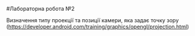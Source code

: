 #Лабораторна робота №2

Визначення типу проекції та позиції камери, яка задає точку зору (https://developer.android.com/training/graphics/opengl/projection.html)
